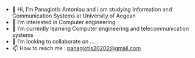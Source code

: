 - 👋 Hi, I’m Panagiotis Antoniou and i am studying Information and Communication Systems at University of Aegean
- 👀 I’m interested in Computer engineering
- 🌱 I’m currently learning Computer engineering and telecommunication systems
- 💞️ I’m looking to collaborate on ...
- 📫 How to reach me : panagiotis20202@gmail.com

<!---
BornInParadiseGR/BornInParadiseGR is a ✨ special ✨ repository because its `README.md` (this file) appears on your GitHub profile.
You can click the Preview link to take a look at your changes.
--->
